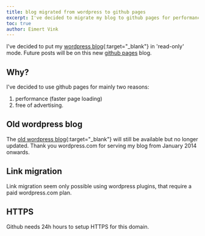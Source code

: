 ```yaml
---
title: blog migrated from wordpress to github pages
excerpt: I've decided to migrate my blog to github pages for performance reasons and it is ad-free.
toc: true
author: Eimert Vink
---
```

I've decided to put my [wordpress blog](https://eimert.tech.blog){:target="_blank"} in 'read-only' mode. Future posts 
will be on this new [github pages](https://eimert.github.io/.nl) blog.

## Why?
I've decided to use github pages for mainly two reasons:
1. performance (faster page loading) 
2. free of advertising.

## Old wordpress blog
The [old wordpress blog](https://eimert.tech.blog){:target="_blank"} will still be available but no longer updated. 
Thank you wordpress.com for serving my blog from January 2014 onwards.

## Link migration
Link migration seem only possible using wordpress plugins, that require a paid wordpress.com plan.

## HTTPS
Github needs 24h hours to setup HTTPS for this domain. 